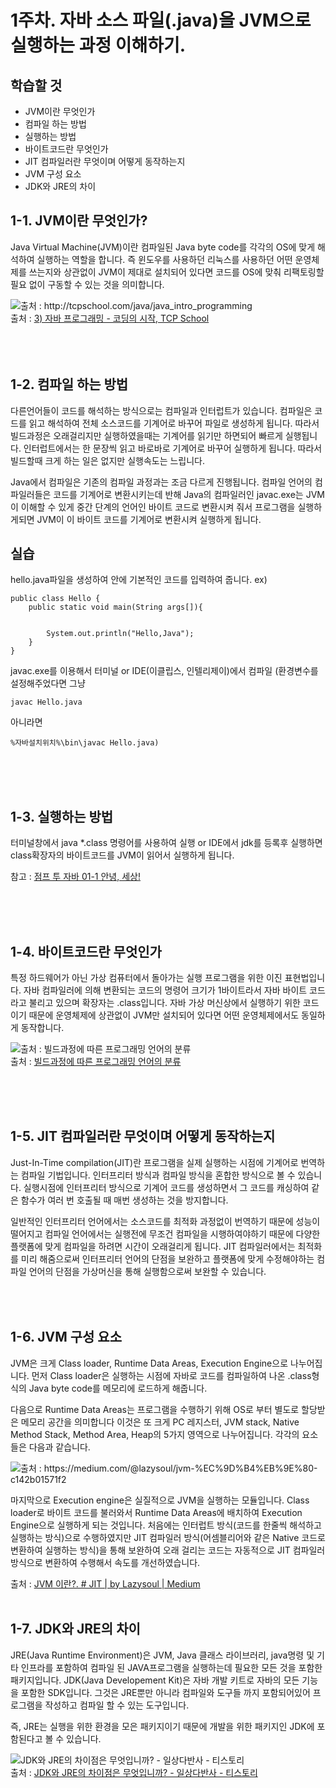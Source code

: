 1주차. 자바 소스 파일(.java)을 JVM으로 실행하는 과정 이해하기.
===============================================================
학습할 것
----------
- JVM이란 무엇인가
- 컴파일 하는 방법
- 실행하는 방법
- 바이트코드란 무엇인가
- JIT 컴파일러란 무엇이며 어떻게 동작하는지
- JVM 구성 요소
- JDK와 JRE의 차이

1-1. JVM이란 무엇인가?
----------

Java Virtual Machine(JVM)이란 컴파일된 Java byte code를 각각의 OS에 맞게 해석하여 실행하는 역할을 합니다. 즉 윈도우를 사용하던 리눅스를 사용하던 어떤 운영체제를 쓰는지와 상관없이 JVM이 제대로 설치되어 있다면 코드를 OS에 맞춰 리팩토링할 필요 없이 구동할 수 있는 것을 의미합니다.

<img src="http://tcpschool.com/lectures/img_java_jvm.png" title= "출처 : http://tcpschool.com/java/java_intro_programming"></img><br>
출처 : [3) 자바 프로그래밍 - 코딩의 시작, TCP School](http://tcpschool.com/java/java_intro_programming)
<br><br><br><br>

1-2. 컴파일 하는 방법
----------
다른언어들이 코드를 해석하는 방식으로는 컴파일과 인터럽트가 있습니다. 
컴파일은 코드를 읽고  해석하여 전체 소스코드를 기계어로 바꾸어 파일로 생성하게 됩니다. 따라서 빌드과정은 오래걸리지만 실행하였을때는 기계어를 읽기만 하면되어 빠르게 실행됩니다.
인터럽트에서는 한 문장씩 읽고 바로바로 기계어로 바꾸어 실행하게 됩니다. 따라서 빌드할때 크게 하는 일은 없지만 실행속도는 느립니다.

Java에서 컴파일은 기존의 컴파일 과정과는 조금 다르게 진행됩니다. 컴파일 언어의 컴파일러들은 코드를 기계어로 변환시키는데 반해 Java의 컴파일러인 javac.exe는 JVM이 이해할 수 있게 중간 단계의 언어인 바이트 코드로 변환시켜 줘서 프로그램을 실행하게되면 JVM이 이 바이트 코드를 기계어로 변환시켜 실행하게 됩니다. 

## 실습

hello.java파일을 생성하여 안에 기본적인 코드를 입력하여 줍니다.
ex)
```
public class Hello {
    public static void main(String args[]){


        System.out.println("Hello,Java");
    }
} 
```


javac.exe를 이용해서 터미널 or IDE(이클립스, 인텔리제이)에서 컴파일 (환경변수를 설정해주었다면 그냥 
```
javac Hello.java 
```
아니라면 
```
%자바설치위치%\bin\javac Hello.java)
```


<br><br><br>



1-3. 실행하는 방법
--------------------
터미널창에서 java *.class 명령어를 사용하여 실행 or IDE에서 jdk를 등록후 실행하면 class확장자의 바이트코드를 JVM이 읽어서 실행하게 됩니다.

참고 : [점프 투 자바 01-1 안녕, 세상!](https://wikidocs.net/887)

<br><br><br>


1-4. 바이트코드란 무엇인가
----------
특정 하드웨어가 아닌 가상 컴퓨터에서 돌아가는 실행 프로그램을 위한 이진 표현법입니다. 자바 컴파일러에 의해 변환되는 코드의 명령어 크기가 1바이트라서 자바 바이트 코드라고 불리고 있으며 확장자는 .class입니다. 자바 가상 머신상에서 실행하기 위한 코드이기 때문에 운영체제에 상관없이 JVM만 설치되어 있다면 어떤 운영체제에서도 동일하게 동작합니다.

<img src="http://cfile2.uf.tistory.com/image/260F863454B5EC5E067177" title="출처 : 빌드과정에 따른 프로그래밍 언어의 분류"></img>
<br>
출처 : [빌드과정에 따른 프로그래밍 언어의 분류](http://jaynewho.com/post/14)

<br><br><br>

1-5. JIT 컴파일러란 무엇이며 어떻게 동작하는지
----------
Just-In-Time compilation(JIT)란 프로그램을 실제 실행하는 시점에 기계어로 번역하는 컴파일 기법입니다. 인터프리터 방식과 컴파일 방식을 혼합한 방식으로 볼 수 있습니다. 실행시점에 인터프리터 방식으로 기계어 코드를 생성하면서 그 코드를 캐싱하여 같은 함수가 여러 번 호출될 때 매번 생성하는 것을 방지합니다.  

일반적인 인터프리터 언어에서는 소스코드를 최적화 과정없이 번역하기 때문에 성능이 떨어지고 컴파일 언어에서는 실행전에 무조건 컴파일을 시행하여야하기 때문에 다양한 플랫폼에 맞게 컴파일을 하려면 시간이 오래걸리게 됩니다. JIT 컴파일러에서는 최적화를 미리 해줌으로써 인터프리터 언어의 단점을 보완하고 플랫폼에 맞게 수정해야하는 컴파일 언어의 단점을 가상머신을 통해 실행함으로써 보완할 수 있습니다.


<br><br>
1-6. JVM 구성 요소
----------
JVM은 크게 Class loader, Runtime Data Areas, Execution Engine으로 나누어집니다. 먼저 Class loader은 실행하는 시점에 자바로 코드를 컴파일하여 나온 .class형식의 Java byte code를 메모리에 로드하게 해줍니다.

다음으로 Runtime Data Areas는 프로그램을 수행하기 위해 OS로 부터 별도로 할당받은 메모리 공간을 의미합니다 이것은 또 크게 PC 레지스터, JVM stack, Native Method Stack, Method Area, Heap의 5가지 영역으로 나누어집니다. 각각의 요소들은 다음과 같습니다.

<img src="https://miro.medium.com/max/700/1*Zsmrw8DvVSLpRr0mvdNCuA.png" title= "출처 : https://medium.com/@lazysoul/jvm-%EC%9D%B4%EB%9E%80-c142b01571f2"></img>



마지막으로 Execution engine은 실질적으로 JVM을 실행하는 모듈입니다. Class loader로 바이트 코드를 불러와서 Runtime Data Areas에 배치하여 Execution Engine으로 실행하게 되는 것입니다. 처음에는 인터럽트 방식(코드를 한줄씩 해석하고 실행하는 방식)으로 수행하였지만 JIT 컴파일러 방식(어셈블리어와 같은 Native 코드로 변환하여 실행하는 방식)을 통해 보완하여 오래 걸리는 코드는 자동적으로 JIT 컴파일러 방식으로 변환하여 수행해서 속도를 개선하였습니다.


출처 : [JVM 이란?. # JIT | by Lazysoul | Medium](https://medium.com/@lazysoul/jvm-%EC%9D%B4%EB%9E%80-c142b01571f2)<br><br>



1-7. JDK와 JRE의 차이
----------


JRE(Java Runtime Environment)은 JVM, Java 클래스 라이브러리, java명령 및 기타 인프라를 포함하여 컴파일 된 JAVA프로그램을 실행하는데 필요한 모든 것을 포함한 패키지입니다. 
JDK(Java Developement Kit)은 자바 개발 키트로 자바의 모든 기능을 포함한 SDK입니다. 그것은 JRE뿐만 아니라 컴파일와 도구들 까지 포함되어있어 프로그램을 작성하고 컴파일 할 수 있는 도구입니다.

즉, JRE는 실행을 위한 환경을 모은 패키지이기 때문에 개발을 위한 패키지인 JDK에 포함된다고 볼 수 있습니다. 

<img src="https://i.stack.imgur.com/AaveN.png" title="JDK와 JRE의 차이점은 무엇입니까? - 일상다반사 - 티스토리"></img><br>
출처 : [JDK와 JRE의 차이점은 무엇입니까? - 일상다반사 - 티스토리](https://c10106.tistory.com/3135)




